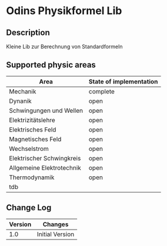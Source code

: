 # Odins Physikformel Lib 
## Description
Kleine Lib zur Berechnung von Standardformeln 

## Supported physic areas
| Area | State of implementation |
|---------|---------|
| Mechanik | complete |
| Dynanik | open |
| Schwingungen und Wellen | open |
| Elektrizitätslehre | open |
| Elektrisches Feld | open |
| Magnetisches Feld | open |
| Wechselstrom | open |
| Elektrischer Schwingkreis | open |
| Allgemeine Elektrotechnik | open |
| Thermodynamik | open |
| tdb| |

## Change Log

| Version | Changes |
|---------|---------|
| 1.0     | Initial Version |  
